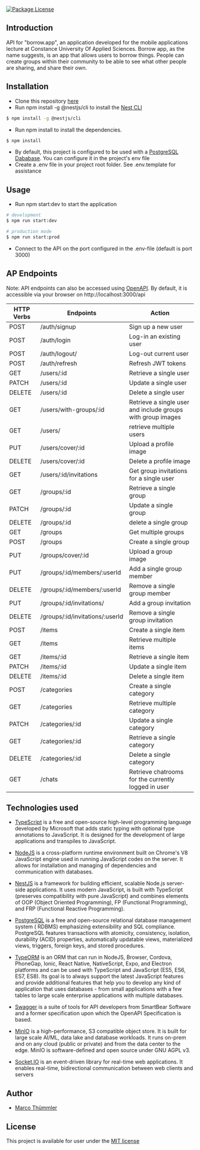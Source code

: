 <p><a href="https://www.npmjs.com/~nestjscore" target="_blank"><img src="https://img.shields.io/npm/l/@nestjs/core.svg" alt="Package License" /></a></p>

## Introduction

API for "borrow.app", an application developed for the mobile applications lecture at Constance University Of Applied
Sciences.
Borrow app, as the name suggests, is an app that allows users to borrow things.
People can create groups within their community to be able to see what other people are sharing, and share their own.

## Installation

* Clone this repository [here](https://github.com/marcothuemmler/borrow-api.git)
* Run npm install -g @nestjs/cli to install the [Nest CLI](https://docs.nestjs.com/cli/overview)

```bash
$ npm install -g @nestjs/cli
```

* Run npm install to install the dependencies.

```bash
$ npm install
```

* By default, this project is configured to be used with a [PostgreSQL Dababase](https://www.postgresql.org). You can
  configure it in the project's env file
* Create a .env file in your project root folder. See .env.template for assistance

## Usage

* Run npm start:dev to start the application

```bash
# development
$ npm run start:dev

# production mode
$ npm run start:prod
```

* Connect to the API on the port configured in the .env-file (default is port 3000)

## AP Endpoints

Note: API endpoints can also be accessed using [OpenAPI](https://docs.nestjs.com/openapi/introduction).
By default, it is accessible via your browser on http://localhost:3000/api

| HTTP Verbs | Endpoints                       | Action                                                      |
|------------|---------------------------------|-------------------------------------------------------------|
| POST       | /auth/signup                    | Sign up a new user                                          |
| POST       | /auth/login                     | Log-in an existing user                                     |
| POST       | /auth/logout/                   | Log-out current user                                        |
| POST       | /auth/refresh                   | Refresh JWT tokens                                          |
| GET        | /users/:id                      | Retrieve a single user                                      |
| PATCH      | /users/:id                      | Update a single user                                        |
| DELETE     | /users/:id                      | Delete a single user                                        |
| GET        | /users/with-groups/:id          | Retrieve a single user and include groups with group images |
| GET        | /users/                         | retrieve multiple users                                     |
| PUT        | /users/cover/:id                | Upload a profile image                                      |
| DELETE     | /users/cover/:id                | Delete a profile image                                      |
| GET        | /users/:id/invitations          | Get group invitations for a single user                     |
| GET        | /groups/:id                     | Retrieve a single group                                     |
| PATCH      | /groups/:id                     | Update a single group                                       |
| DELETE     | /groups/:id                     | delete a single group                                       |
| GET        | /groups                         | Get multiple groups                                         |
| POST       | /groups                         | Create a single group                                       |
| PUT        | /groups/cover/:id               | Upload a group image                                        |
| PUT        | /groups/:id/members/:userId     | Add a single group member                                   |
| DELETE     | /groups/:id/members/:userId     | Remove a single group member                                |
| PUT        | /groups/:id/invitations/        | Add a group invitation                                      |
| DELETE     | /groups/:id/invitations/:userId | Remove a single group invitation                            |
| POST       | /items                          | Create a single item                                        |
| GET        | /items                          | Retrieve multiple items                                     |
| GET        | /items/:id                      | Retrieve a single item                                      |
| PATCH      | /items/:id                      | Update a single item                                        |
| DELETE     | /items/:id                      | Delete a single item                                        |
| POST       | /categories                     | Create a single category                                    |
| GET        | /categories                     | Retrieve multiple category                                  |
| PATCH      | /categories/:id                 | Update a single category                                    |
| GET        | /categories/:id                 | Retrieve a single category                                  |
| DELETE     | /categories/:id                 | Delete a single category                                    |
| GET        | /chats                          | Retrieve chatrooms for the currently logged in user         |

## Technologies used

* [TypeScript](https://www.typescriptlang.org) is a free and open-source high-level programming language developed by
  Microsoft that adds static typing with optional type annotations to JavaScript.
  It is designed for the development of large applications and transpiles to JavaScript.

* [NodeJS](https://nodejs.org/) is a cross-platform runtime environment built on Chrome's V8 JavaScript engine used
  in running JavaScript codes on the server.
  It allows for installation and managing of dependencies and communication with databases.

* [NestJS](https://nestjs.com/) is a framework for building efficient, scalable Node.js server-side applications.
  It uses modern JavaScript, is built with TypeScript (preserves compatibility with pure JavaScript) and combines
  elements of OOP (Object Oriented Programming), FP (Functional Programming), and FRP (Functional Reactive Programming).

* [PostgreSQL](https://www.postgresql.org) is a free and open-source relational database management system (
  RDBMS) emphasizing extensibility and SQL compliance.
  PostgreSQL features transactions with atomicity, consistency, isolation, durability (ACID) properties, automatically
  updatable views, materialized views, triggers, foreign keys, and stored procedures.

* [TypeORM](https://typeorm.io) is an ORM that can run in NodeJS, Browser, Cordova, PhoneGap, Ionic, React
  Native, NativeScript, Expo, and Electron platforms and can be used with TypeScript and JavaScript (ES5, ES6, ES7,
  ES8).
  Its goal is to always support the latest JavaScript features and provide additional features that help you to develop
  any kind of application that uses databases - from small applications with a few tables to large scale enterprise
  applications with multiple databases.

* [Swagger](https://swagger.io) is a suite of tools for API developers from SmartBear Software and a former
  specification upon which the OpenAPI Specification is based.

* [MinIO](https://min.io) is a high-performance, S3 compatible object store. It is built for
  large scale AI/ML, data lake and database workloads. It runs on-prem and
  on any cloud (public or private) and from the data center to the edge. MinIO
  is software-defined and open source under GNU AGPL v3.

* [Socket.IO](https://socket.io) is an event-driven library for real-time web applications.
  It enables real-time, bidirectional communication between web clients and servers

## Author

* [Marco Thümmler](https://github.com/marcothuemmler)

## License

This project is available for user under the [MIT license](LICENSE)
